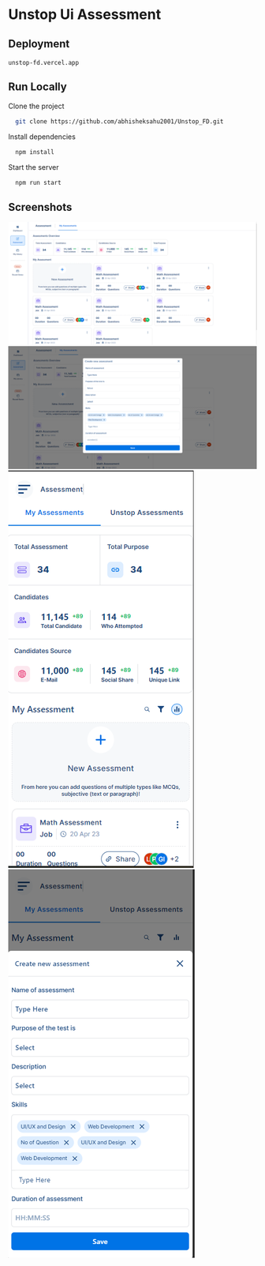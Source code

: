 # Unstop Ui Assessment




## Deployment

    unstop-fd.vercel.app



## Run Locally

Clone the project

```bash
  git clone https://github.com/abhisheksahu2001/Unstop_FD.git
```

Install dependencies

```bash
  npm install
```

Start the server

```bash
  npm run start
```



## Screenshots


![App Screenshot](https://github.com/abhisheksahu2001/Unstop_FD/blob/master/public/Screenshot%202024-01-05%20141219.png)
![App Screenshot](https://github.com/abhisheksahu2001/Unstop_FD/blob/master/public/Screenshot%202024-01-05%20141235.png)
![App Screenshot](https://github.com/abhisheksahu2001/Unstop_FD/blob/master/public/Screenshot%202024-01-05%20141300.png)
![App Screenshot](https://github.com/abhisheksahu2001/Unstop_FD/blob/master/public/Screenshot%202024-01-05%20141317.png)
